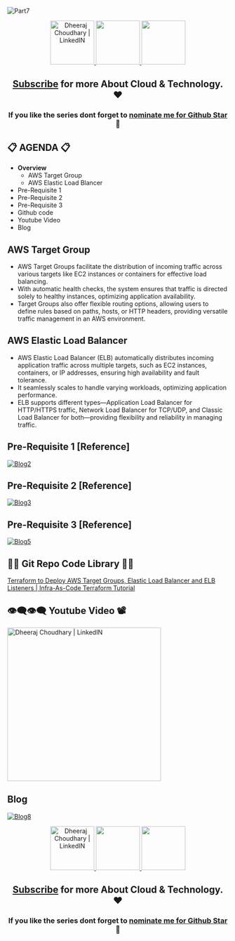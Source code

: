 ![Part7](https://github.com/dheeraj3choudhary/Terraform-Series-Beginner/assets/88716270/df86d3c1-3545-4c52-9c88-d28570ebc2e5)

<div align="center">

<a href="https://www.linkedin.com/in/dheeraj-choudhary/" target="_blank">
  <img height="100" alt="Dheeraj Choudhary | LinkedIN"  src="https://user-images.githubusercontent.com/60597290/152035581-a7c6c0c3-65c3-4160-89c0-e90ddc1e8d4e.png"/>
</a> 

<a href="https://www.youtube.com/@dheeraj-choudhary?sub_confirmation=1">
    <img height="100" src="https://user-images.githubusercontent.com/60597290/152035929-b7f75d38-e1c2-4325-a97e-7b934b8534e2.png" />
</a>  

<a href="https://twitter.com/DheerajC30">
    <img height="100" src="https://user-images.githubusercontent.com/60597290/152035696-80cad2ec-b4dd-4552-88e6-b6b466124f5b.png" />
</a>  

## [Subscribe](https://www.youtube.com/@dheeraj-choudhary?sub_confirmation=1) for more About Cloud & Technology. ❤

### If you like the series dont forget to [nominate me for Github Star](https://stars.github.com/nominate/) 🌟

</div>

## 📋 AGENDA 📋
- **Overview**
  - AWS Target Group
  - AWS Elastic Load Blancer
- Pre-Requisite 1
- Pre-Requisite 2
- Pre-Requisite 3
- Github code
- Youtube Video
- Blog

## AWS Target Group
- AWS Target Groups facilitate the distribution of incoming traffic across various targets like EC2 instances or containers for effective load balancing. 
- With automatic health checks, the system ensures that traffic is directed solely to healthy instances, optimizing application availability. 
- Target Groups also offer flexible routing options, allowing users to define rules based on paths, hosts, or HTTP headers, providing versatile traffic management in an AWS environment.

## AWS Elastic Load Balancer
- AWS Elastic Load Balancer (ELB) automatically distributes incoming application traffic across multiple targets, such as EC2 instances, containers, or IP addresses, ensuring high availability and fault tolerance. 
- It seamlessly scales to handle varying workloads, optimizing application performance. 
- ELB supports different types—Application Load Balancer for HTTP/HTTPS traffic, Network Load Balancer for TCP/UDP, and Classic Load Balancer for both—providing flexibility and reliability in managing traffic.

## Pre-Requisite 1 [Reference]
[![Blog2](https://cdn.hashnode.com/res/hashnode/image/upload/v1672557889288/39865990-97ad-4852-ae02-80c3bfea63db.png?w=1600&h=840&fit=crop&crop=entropy&auto=compress,format&format=webp)](https://dheeraj3choudhary.com/deploy-aws-vpc-internet-gateway-associate-using-terraform "Blog")

## Pre-Requisite 2 [Reference]
[![Blog3](https://cdn.hashnode.com/res/hashnode/image/upload/v1672640218358/2e006a29-7fc4-4cfd-8ab1-092c34ac05a1.png?w=1600&h=840&fit=crop&crop=entropy&auto=compress,format&format=webp)](https://dheeraj3choudhary.com/deploy-aws-public-subnet-route-table-associate-using-terraform "Blog")

## Pre-Requisite 3 [Reference]
[![Blog5](https://cdn.hashnode.com/res/hashnode/image/upload/v1672654870675/89f2447f-a5a0-4da1-8575-61ba7fc025d0.png?w=1600&h=840&fit=crop&crop=entropy&auto=compress,format&format=webp)](https://dheeraj3choudhary.com/deploy-aws-nacl-inbound-outbound-routes-security-group-associate-with-subnet-using-terraform "Blog")

## 👨‍💻 Git Repo Code Library 👨‍💻
[Terraform to Deploy AWS Target Groups, Elastic Load Balancer  and ELB Listeners | Infra-As-Code Terraform Tutorial](https://github.com/dheeraj3choudhary/Terraform-Series-Beginner/new/main/tg_and_elb)

## 👁‍🗨👁‍🗨 Youtube Video 📽
<a href="https://youtu.be/kZaBt2gSXjk" target="_blank">
  <img height="350" alt="Dheeraj Choudhary | LinkedIN"  src="https://i9.ytimg.com/vi_webp/kZaBt2gSXjk/mqdefault.webp?v=6551ac0d&sqp=CMCJx6oG&rs=AOn4CLD__e6Pz3qe_3DE2rHQq-atop4Vvg"/>
</a> 

## Blog
[![Blog8](https://cdn.hashnode.com/res/hashnode/image/upload/v1673326336662/677791c4-64e0-435f-ac6b-003aa64eed18.png?w=1600&h=840&fit=crop&crop=entropy&auto=compress,format&format=webp)](https://dheeraj3choudhary.com/deploy-aws-target-group-elastic-load-balancer-elb-listener-using-terraform "Blog")

<div align="center">

<a href="https://www.linkedin.com/in/dheeraj-choudhary/" target="_blank">
  <img height="100" alt="Dheeraj Choudhary | LinkedIN"  src="https://user-images.githubusercontent.com/60597290/152035581-a7c6c0c3-65c3-4160-89c0-e90ddc1e8d4e.png"/>
</a> 

<a href="https://www.youtube.com/@dheeraj-choudhary?sub_confirmation=1">
    <img height="100" src="https://user-images.githubusercontent.com/60597290/152035929-b7f75d38-e1c2-4325-a97e-7b934b8534e2.png" />
</a>  

<a href="https://twitter.com/DheerajC30">
    <img height="100" src="https://user-images.githubusercontent.com/60597290/152035696-80cad2ec-b4dd-4552-88e6-b6b466124f5b.png" />
</a>  

## [Subscribe](https://www.youtube.com/@dheeraj-choudhary?sub_confirmation=1) for more About Cloud & Technology. ❤

### If you like the series dont forget to [nominate me for Github Star](https://stars.github.com/nominate/) 🌟

</div>
